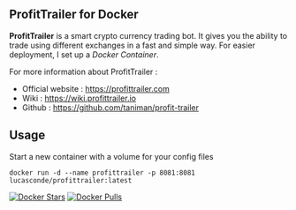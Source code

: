 ProfitTrailer for Docker
------------------------

**ProfitTrailer** is a smart crypto currency trading bot. It gives you the ability to trade using different exchanges in a fast and simple way.
For easier deployment, I set up a *Docker Container*.

For more information about ProfitTrailer :

 - Official website : https://profittrailer.com
 - Wiki : https://wiki.profittrailer.io
 - Github : https://github.com/taniman/profit-trailer

Usage
-----

Start a new container with a volume for your config files

    docker run -d --name profittrailer -p 8081:8081 lucasconde/profittrailer:latest

[![Docker Stars](https://img.shields.io/docker/stars/lucasconde/profit-trailer.svg)](https://hub.docker.com/r/lucasconde/profit-trailer/)
[![Docker Pulls](https://img.shields.io/docker/pulls/lucasconde/profit-trailer.svg)](https://hub.docker.com/r/lucasconde/profit-trailer/)
